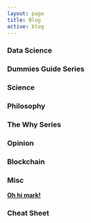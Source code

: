 ```yaml
---
layout: page
title: Blog
active: blog
---
```


### Data Science

### Dummies Guide Series


### Science 

### Philosophy

### The Why Series

###  Opinion

###  Blockchain



### Misc

[**Oh hi mark!**](/_posts/2000-01-01-mark.md)

### Cheat Sheet
